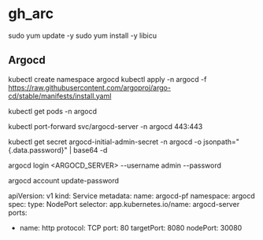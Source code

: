# gh_arc
sudo yum update -y
sudo yum install -y libicu


## Argocd

kubectl create namespace argocd
kubectl apply -n argocd -f https://raw.githubusercontent.com/argoproj/argo-cd/stable/manifests/install.yaml

kubectl get pods -n argocd

kubectl port-forward svc/argocd-server -n argocd 443:443

kubectl get secret argocd-initial-admin-secret -n argocd -o jsonpath="{.data.password}" | base64 -d

argocd login <ARGOCD_SERVER> --username admin --password <PASSWORD>

argocd account update-password


apiVersion: v1
kind: Service
metadata:
  name: argocd-pf
  namespace: argocd
spec:
  type: NodePort
  selector:
    app.kubernetes.io/name: argocd-server
  ports:
  - name: http
    protocol: TCP
    port: 80
    targetPort: 8080
    nodePort: 30080
